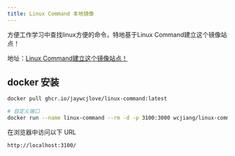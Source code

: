 ```yaml
---
title: Linux Command 本地镜像
---
```


方便工作学习中查找linux方便的命令，特地基于Linux Command建立这个镜像站点！

地址：[Linux Command建立这个镜像站点！](http://linux.zyimm.com/)

## docker 安装
```sh
docker pull ghcr.io/jaywcjlove/linux-command:latest

# 自定义端口
docker run --name linux-command --rm -d -p 3100:3000 wcjiang/linux-command:latest
```

在浏览器中访问以下 URL

`http://localhost:3100/`